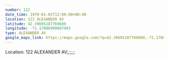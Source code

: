 ```yaml
---
number: 122
date_time: 1970-01-01T12:00:00+00:00
location: 122 ALEXANDER AV
latitude: 42.39695187769689
longitude: -71.17006998097993
type: ALEXANDER AV
google_maps_link: https://maps.google.com/?q=42.39695187769689,-71.17006998097993
---
```


Location: 122 ALEXANDER AV;;;;;;
